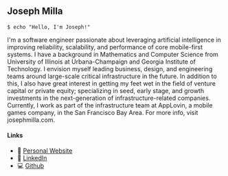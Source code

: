 ## Joseph Milla

```
$ echo "Hello, I'm Joseph!"
```

I'm a software engineer passionate about leveraging artificial intelligence in improving reliability, scalability, and performance of core mobile-first systems. I have a background in Mathematics and Computer Science from University of Illinois at Urbana-Champaign and Georgia Institute of Technology. I envision myself leading business, design, and engineering teams around large-scale critical infrastructure in the future. In addition to this, I also have great interest in getting my feet wet in the field of venture capital or private equity; specializing in seed, early stage, and growth investments in the next-generation of infrastructure-related companies. Currently, I work as part of the infrastructure team at AppLovin, a mobile games company, in the San Francisco Bay Area. For more info, visit josephmilla.com. 

#### Links
- :wave: [Personal Website](https://josephmilla.com/)
- :briefcase: [LinkedIn](https://www.linkedin.com/in/josephmilla/)
- :computer: [Github](https://github.com/josephmilla)
